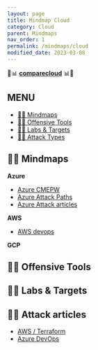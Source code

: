 ```yaml
---
layout: page
title: Mindmap Cloud
category: Cloud
parent: Mindmaps
nav_order: 1
permalink: /mindmaps/cloud
modified_date: 2023-03-08
---
```


👀📊 **[comparecloud](https://comparecloud.in/)** 📊👀

## <a name='MENU'></a>MENU

<!-- vscode-markdown-toc -->
* [👀🧠 Mindmaps](#Mindmaps)
* [👀🔫 Offensive Tools](#OffensiveTools)
* [👀🎯 Labs & Targets](#LabsTargets)
* [👀🔥 Attack Types](#AttackTypes)

<!-- vscode-markdown-toc-config
	numbering=false
	autoSave=true
	/vscode-markdown-toc-config -->
<!-- /vscode-markdown-toc -->

## <a name='Mindmaps'></a>👀🧠 Mindmaps

**Azure**

* [Azure CMEPW](https://github.com/CMEPW/azure-mindmap)
* [Azure Attack Paths](https://cloudbrothers.info/en/azure-attack-paths/)
* [Azure Attack articles](https://securecloud.blog/)

**AWS**

* [AWS devops](https://www.awsgeek.com/)

**GCP**


## <a name='OffensiveTools'></a>👀🔫 Offensive Tools 


## <a name='LabsTargets'></a>👀🎯 Labs & Targets


## <a name='AttackTypes'></a>👀🔥 Attack articles

* [AWS / Terraform](https://sysdig.com/blog/cloud-breach-terraform-data-theft/)
* [Azure DevOps](https://www.synacktiv.com/publications/cicd-secrets-extraction-tips-and-tricks.html)